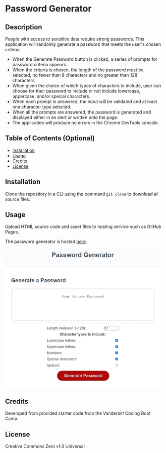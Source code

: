 # Password Generator

## Description

People with access to sensitive data require strong passwords. This application will randomly generate a password that meets the user's chosen criteria.

- When the Generate Password button is clicked, a series of prompts for password criteria appears.
- When the criteria is chosen, the length of the password must be selected, no fewer than 8 characters and no greater than 128 characters.
- When given the choice of which types of characters to include, user can choose for their password to include or not include lowercase, uppercase, and/or special characters.
- When each prompt is answered, the input will be validated and at least one character type selected.
- When all the prompts are answered, the password is generated and displayed either in an alert or written onto the page.
- The application will produce no errors in the Chrome DevTools console.

## Table of Contents (Optional)

- [Installation](#installation)
- [Usage](#usage)
- [Credits](#credits)
- [License](#license)

## Installation

Clone the repository in a CLI using the command `git clone` to download all source files.

## Usage

Upload HTML source code and asset files to hosting service such as GitHub Pages.

The password generator is hosted [here](https://branjames117.github.io/password-generator/).

![Screenshot](./assets/images/screenshot.jpg)

## Credits

Developed from provided starter code from the Vanderbilt Coding Boot Camp.

## License

Creative Commons Zero v1.0 Universal
